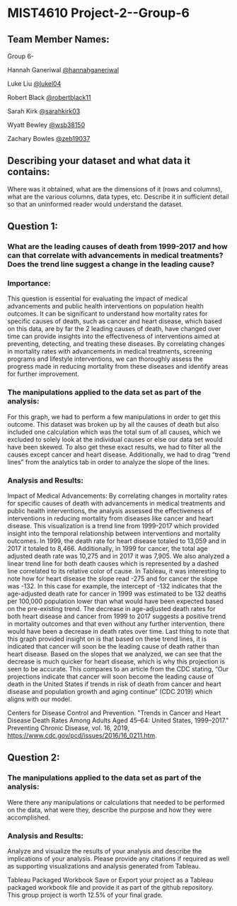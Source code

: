 # MIST4610 Project-2--Group-6


## Team Member Names: 

Group 6-

Hannah Ganeriwal [@hannahganeriwal](https://github.com/hannahganeriwal/MIST4610-Project-1--Group-6)

Luke Liu [@lukel04](https://github.com/lukel04/MIST4610-Project-1--Group-6)

Robert Black [@robertblack11](https://github.com/robertblack11/MIST4610-Project-1--Group-6)

Sarah Kirk [@sarahkirk03](https://github.com/sarahkirk03)

Wyatt Bewley [@wsb38150](https://github.com/wsb38150)

Zachary Bowles [@zeb19037](https://github.com/zeb19037/MIST4610-Project-1--Group-6)



## Describing your dataset and what data it contains:

Where was it obtained, what are the dimensions of it (rows and columns), what are the various columns, data types, etc. Describe it in sufficient detail so that an uninformed reader would understand the dataset.


## Question 1: 

### What are the leading causes of death from 1999-2017 and how can that correlate with advancements in medical treatments? Does the trend line suggest a change in the leading cause?

### Importance: 
This question is essential for evaluating the impact of medical advancements and public health interventions on population health outcomes. It can be significant to understand how mortality rates for specific causes of death, such as cancer and heart disease, which based on this data, are by far the 2 leading causes of death, have changed over time can provide insights into the effectiveness of interventions aimed at preventing, detecting, and treating these diseases. By correlating changes in mortality rates with advancements in medical treatments, screening programs and lifestyle interventions, we can thoroughly assess the progress made in reducing mortality from these diseases and identify areas for further improvement. 


### The manipulations applied to the data set as part of the analysis:
For this graph, we had to perform a few manipulations in order to get this outcome. This dataset was broken up by all the causes of death but also included one calculation which was the total sum of all causes, which we excluded to solely look at the individual causes or else our data set would have been skewed. To also get these exact results, we had to filter all the causes except cancer and heart disease. Additionally, we had to drag “trend lines” from the analytics tab in order to analyze the slope of the lines.

### Analysis and Results:	
Impact of Medical Advancements: By correlating changes in mortality rates for specific causes of death with advancements in medical treatments and public health interventions, the analysis assessed the effectiveness of interventions in reducing mortality from diseases like cancer and heart disease. 
This visualization is a trend line from 1999-2017 which provided insight into the temporal relationship between interventions and mortality outcomes. In 1999, the death rate for heart disease totaled to 13,059 and in 2017 it totaled to 8,466. Additionally, in 1999 for cancer, the total age adjusted death rate was 10,275 and in 2017 it was 7,905. 
We also analyzed a linear trend line for both death causes which is represented by a dashed line correlated to its relative color of cause. In Tableau, it was interesting to note how for heart disease the slope read -275 and for cancer the slope was -132. In this case for example, the intercept of -132 indicates that the age-adjusted death rate for cancer in 1999 was estimated to be 132 deaths per 100,000 population lower than what would have been expected based on the pre-existing trend. The decrease in age-adjusted death rates for both heart disease and cancer from 1999 to 2017 suggests a positive trend in mortality outcomes and that even without any further intervention, there would have been a decrease in death rates over time. 
Last thing to note that this graph provided insight on is that based on these trend lines, it is indicated that cancer will soon be the leading cause of death rather than heart disease. Based on the slopes that we analyzed, we can see that the decrease is much quicker for heart disease, which is why this projection is seen to be accurate. This compares to an article from the CDC stating, “Our projections indicate that cancer will soon become the leading cause of death in the United States if trends in risk of death from cancer and heart disease and population growth and aging continue” (CDC 2019) which aligns with our model. 


Centers for Disease Control and Prevention. "Trends in Cancer and Heart Disease Death Rates Among 
  Adults Aged 45–64: United States, 1999–2017." Preventing Chronic Disease, vol. 16, 2019, https://www.cdc.gov/pcd/issues/2016/16_0211.htm.



## Question 2: 


### The manipulations applied to the data set as part of the analysis:
Were there any manipulations or calculations that needed to be performed on the data, what were they, describe the purpose and how they were accomplished.	


### Analysis and Results:	
Analyze and visualize the results of your analysis and describe the implications of your analysis. Please provide any citations if required as well as supporting visualizations and analysis generated from Tableau. 


Tableau Packaged Workbook 
Save or Export your project as a Tableau packaged workbook file and provide it as part of the github repository.					
This group project is worth 12.5% of your final grade. 


